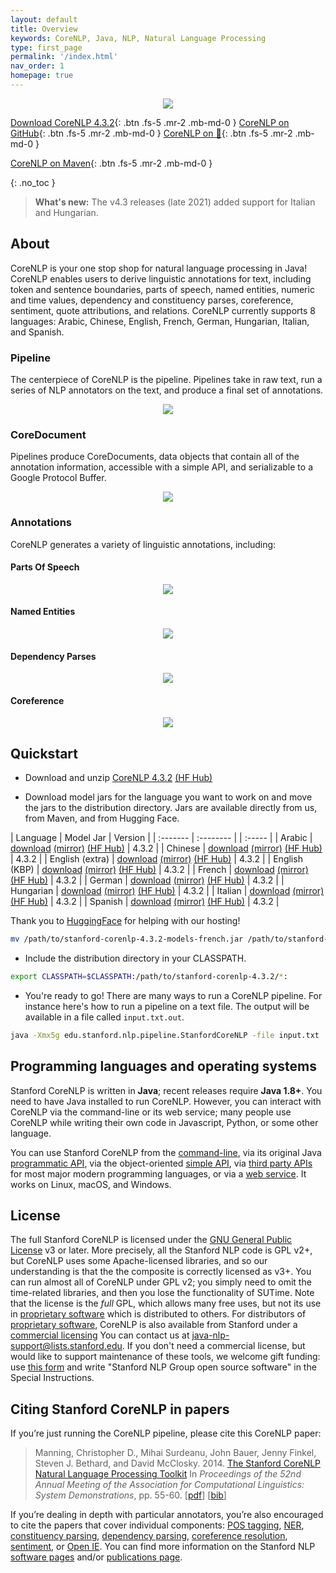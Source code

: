 ```yaml
---
layout: default
title: Overview
keywords: CoreNLP, Java, NLP, Natural Language Processing
type: first_page
permalink: '/index.html'
nav_order: 1
homepage: true
---
```



<p align="center">
   <img src="assets/images/corenlp-title.png">
</p>

[<i class="fab fa-java"></i> Download CoreNLP 4.3.2](https://nlp.stanford.edu/software/stanford-corenlp-latest.zip){: .btn .fs-5 .mr-2 .mb-md-0 }
[<i class="fab fa-github"></i> CoreNLP on GitHub](https://github.com/stanfordnlp/CoreNLP){: .btn .fs-5 .mr-2 .mb-md-0 }
[CoreNLP on 🤗](https://huggingface.co/stanfordnlp/CoreNLP/tree/main){: .btn .fs-5 .mr-2 .mb-md-0 }

[<i class="fab fa-sonatype"></i> CoreNLP on Maven](https://search.maven.org/artifact/edu.stanford.nlp/stanford-corenlp/4.3.2/jar){: .btn .fs-5 .mr-2 .mb-md-0 }

{: .no_toc }

> **What's new:** The v4.3 releases (late 2021) added support for Italian and Hungarian.

## About

CoreNLP is your one stop shop for natural language processing in Java! CoreNLP enables users to derive linguistic annotations for text, including token
and sentence boundaries, parts of speech, named entities, numeric and time values, dependency and constituency parses, coreference, sentiment, 
quote attributions, and relations. CoreNLP currently supports 8 languages: Arabic, Chinese, English, French, German, Hungarian, Italian, and Spanish.

### Pipeline

The centerpiece of CoreNLP is the pipeline. Pipelines take in raw text, run a series of NLP annotators on the text, and produce a final
set of annotations.

<p align="center">
   <img src="assets/images/pipeline.png">
</p>

### CoreDocument

Pipelines produce CoreDocuments, data objects that contain all of the annotation information, accessible with a simple API, and serializable
to a Google Protocol Buffer.

<p align="center">
  <img src="assets/images/text-to-annotation.png">
</p> 

### Annotations

CoreNLP generates a variety of linguistic annotations, including:

#### Parts Of Speech

<p align="center">
  <img src="assets/images/pos.png">
</p> 

#### Named Entities

<p align="center">
  <img src="assets/images/ner.png">
</p> 

#### Dependency Parses

<p align="center">
  <img src="assets/images/depparse.png">
</p> 

#### Coreference

<p align="center">
  <img src="assets/images/coref.png">
</p> 

## Quickstart

* Download and unzip [CoreNLP 4.3.2](https://nlp.stanford.edu/software/stanford-corenlp-latest.zip) [(HF Hub)](https://huggingface.co/stanfordnlp/CoreNLP/tree/main)

* Download model jars for the language you want to work on and move the jars to the distribution directory. Jars are available directly from us, from Maven, and from Hugging Face.

| Language | Model Jar | Version |
| :------- | :-------- | | :----- |
| Arabic | [download](https://search.maven.org/remotecontent?filepath=edu/stanford/nlp/stanford-corenlp/4.3.2/stanford-corenlp-4.3.2-models-arabic.jar) [(mirror)](https://nlp.stanford.edu/software/stanford-corenlp-4.3.2-models-arabic.jar) [(HF Hub)](https://huggingface.co/stanfordnlp/corenlp-arabic/tree/v4.3.2) | 4.3.2 |
| Chinese | [download](https://search.maven.org/remotecontent?filepath=edu/stanford/nlp/stanford-corenlp/4.3.2/stanford-corenlp-4.3.2-models-chinese.jar) [(mirror)](https://nlp.stanford.edu/software/stanford-corenlp-4.3.2-models-chinese.jar) [(HF Hub)](https://huggingface.co/stanfordnlp/corenlp-chinese/tree/v4.3.2) | 4.3.2 |
| English (extra) | [download](https://search.maven.org/remotecontent?filepath=edu/stanford/nlp/stanford-corenlp/4.3.2/stanford-corenlp-4.3.2-models-english.jar) [(mirror)](https://nlp.stanford.edu/software/stanford-corenlp-4.3.2-models-english.jar) [(HF Hub)](https://huggingface.co/stanfordnlp/corenlp-english-extra/tree/v4.3.2) | 4.3.2 |
| English (KBP) | [download](https://search.maven.org/remotecontent?filepath=edu/stanford/nlp/stanford-corenlp/4.3.2/stanford-corenlp-4.3.2-models-english-kbp.jar) [(mirror)](https://nlp.stanford.edu/software/stanford-corenlp-4.3.2-models-english-kbp.jar) [(HF Hub)](https://huggingface.co/stanfordnlp/corenlp-english-kbp/tree/v4.3.2) | 4.3.2 |
| French | [download](https://search.maven.org/remotecontent?filepath=edu/stanford/nlp/stanford-corenlp/4.3.2/stanford-corenlp-4.3.2-models-french.jar) [(mirror)](https://nlp.stanford.edu/software/stanford-corenlp-4.3.2-models-french.jar) [(HF Hub)](https://huggingface.co/stanfordnlp/corenlp-french/tree/v4.3.2) | 4.3.2 |
| German | [download](https://search.maven.org/remotecontent?filepath=edu/stanford/nlp/stanford-corenlp/4.3.2/stanford-corenlp-4.3.2-models-german.jar) [(mirror)](https://nlp.stanford.edu/software/stanford-corenlp-4.3.2-models-german.jar) [(HF Hub)](https://huggingface.co/stanfordnlp/corenlp-german/tree/v4.3.2) | 4.3.2 |
| Hungarian | [download](https://search.maven.org/remotecontent?filepath=edu/stanford/nlp/stanford-corenlp/4.3.2/stanford-corenlp-4.3.2-models-hungarian.jar) [(mirror)](https://nlp.stanford.edu/software/stanford-corenlp-4.3.2-models-hungarian.jar) [(HF Hub)](https://huggingface.co/stanfordnlp/corenlp-hungarian/tree/v4.3.2) | 4.3.2 |
| Italian | [download](https://search.maven.org/remotecontent?filepath=edu/stanford/nlp/stanford-corenlp/4.3.2/stanford-corenlp-4.3.2-models-italian.jar) [(mirror)](https://nlp.stanford.edu/software/stanford-corenlp-4.3.2-models-italian.jar) [(HF Hub)](https://huggingface.co/stanfordnlp/corenlp-italian/tree/v4.3.2) | 4.3.2 |
| Spanish | [download](https://search.maven.org/remotecontent?filepath=edu/stanford/nlp/stanford-corenlp/4.3.2/stanford-corenlp-4.3.2-models-spanish.jar) [(mirror)](https://nlp.stanford.edu/software/stanford-corenlp-4.3.2-models-spanish.jar) [(HF Hub)](https://huggingface.co/stanfordnlp/corenlp-spanish/tree/v4.3.2) | 4.3.2 |

Thank you to [HuggingFace](https://huggingface.co/) for helping with our hosting!

```bash
mv /path/to/stanford-corenlp-4.3.2-models-french.jar /path/to/stanford-corenlp-4.3.2
```

* Include the distribution directory in your CLASSPATH.

```bash
export CLASSPATH=$CLASSPATH:/path/to/stanford-corenlp-4.3.2/*:
```

* You're ready to go! There are many ways to run a CoreNLP pipeline. For instance here's how to run a pipeline on a text file.
The output will be available in a file called `input.txt.out`.

```bash
java -Xmx5g edu.stanford.nlp.pipeline.StanfordCoreNLP -file input.txt
```
## Programming languages and operating systems

Stanford CoreNLP is written in **Java**; recent releases  require
**Java 1.8+**. You need to have Java installed to run
CoreNLP. However, you can interact with CoreNLP via the command-line
or its web service;
many people use CoreNLP while writing their own code in Javascript,
Python, or some other language.

You can use Stanford CoreNLP from the [command-line](cmdline.html),
via its original Java
[programmatic API](api.html), via the object-oriented [simple API](https://stanfordnlp.github.io/CoreNLP/simple.html),
via [third party APIs](other-languages.html) for most major modern
programming languages, or via a [web service](corenlp-server.html).
It works on Linux, macOS, and Windows.

## License

The full Stanford CoreNLP is licensed under the [GNU General Public License](http://www.gnu.org/licenses/gpl.html)
v3 or later. More precisely, all the Stanford NLP
code is GPL v2+, but CoreNLP uses some Apache-licensed libraries,
and so our understanding is that the the composite is correctly
licensed as v3+. You can run almost all of CoreNLP under GPL v2; you
simply need to omit the time-related libraries, and then you lose the
functionality of SUTime.
Note that the license is the <i>full</i> GPL,
which allows many free uses, but not its use in 
[proprietary software](http://www.gnu.org/licenses/gpl-faq.html#GPLInProprietarySystem) 
which is distributed to others.
For distributors of
[proprietary software](http://www.gnu.org/licenses/gpl-faq.html#GPLInProprietarySystem),
CoreNLP is also available from Stanford under a
[commercial licensing](http://techfinder.stanford.edu/technology_detail.php?ID=29724)
You can contact us at
[java-nlp-support@lists.stanford.edu](mailto:java-nlp-support@lists.stanford.edu).
If you don't need a commercial license, but would like to support
maintenance of these tools, we welcome gift funding:
use [this form](http://giving.stanford.edu/goto/writeingift)
and write "Stanford NLP Group open source software" in the Special Instructions.


## Citing Stanford CoreNLP in papers

If you&rsquo;re just running the CoreNLP pipeline, please cite this CoreNLP paper:

> Manning, Christopher D., Mihai Surdeanu, John Bauer, Jenny Finkel, Steven J. Bethard, and David McClosky. 2014. [The Stanford CoreNLP Natural Language Processing Toolkit](http://nlp.stanford.edu/pubs/StanfordCoreNlp2014.pdf) In *Proceedings of the 52nd Annual Meeting of the Association for Computational Linguistics: System Demonstrations*, pp. 55-60. \[[pdf](http://nlp.stanford.edu/pubs/StanfordCoreNlp2014.pdf)\] \[[bib](http://nlp.stanford.edu/pubs/StanfordCoreNlp2014.bib)\]

If you&rsquo;re dealing in depth with particular annotators,
you&rsquo;re also encouraged to cite the papers that cover individual
components:
[POS tagging](http://nlp.stanford.edu/software/tagger.html),
[NER](http://nlp.stanford.edu/software/CRF-NER.html),
[constituency parsing](http://nlp.stanford.edu/software/lex-parser.html),
[dependency parsing](http://nlp.stanford.edu/software/nndep.html),
[coreference resolution](http://nlp.stanford.edu/software/dcoref.html),
[sentiment](http://nlp.stanford.edu/sentiment/), or [Open IE](http://nlp.stanford.edu/software/openie.html).
You can find more information on the Stanford NLP
[software pages](http://nlp.stanford.edu/software/) and/or
[publications page](http://nlp.stanford.edu/pubs/).
